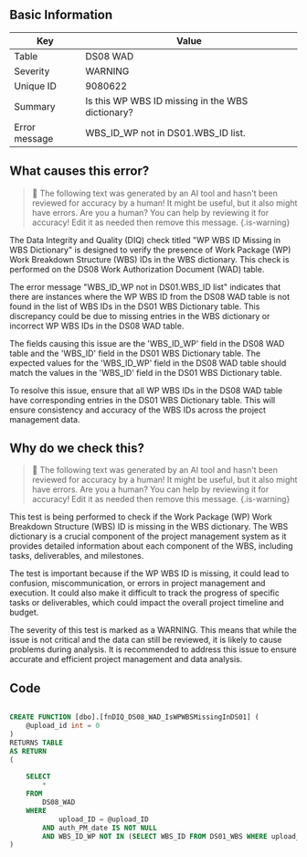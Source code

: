 ## Basic Information
| Key         | Value          |
|-------------|----------------|
| Table       | DS08 WAD |
| Severity    | WARNING |
| Unique ID   | 9080622   |
| Summary     | Is this WP WBS ID missing in the WBS dictionary? |
| Error message | WBS_ID_WP not in DS01.WBS_ID list. |

## What causes this error?

> :robot: The following text was generated by an AI tool and hasn't been reviewed for accuracy by a human! It might be useful, but it also might have errors. Are you a human? You can help by reviewing it for accuracy! Edit it as needed then remove this message.
{.is-warning}

The Data Integrity and Quality (DIQ) check titled "WP WBS ID Missing in WBS Dictionary" is designed to verify the presence of Work Package (WP) Work Breakdown Structure (WBS) IDs in the WBS dictionary. This check is performed on the DS08 Work Authorization Document (WAD) table.

The error message "WBS_ID_WP not in DS01.WBS_ID list" indicates that there are instances where the WP WBS ID from the DS08 WAD table is not found in the list of WBS IDs in the DS01 WBS Dictionary table. This discrepancy could be due to missing entries in the WBS dictionary or incorrect WP WBS IDs in the DS08 WAD table.

The fields causing this issue are the 'WBS_ID_WP' field in the DS08 WAD table and the 'WBS_ID' field in the DS01 WBS Dictionary table. The expected values for the 'WBS_ID_WP' field in the DS08 WAD table should match the values in the 'WBS_ID' field in the DS01 WBS Dictionary table.

To resolve this issue, ensure that all WP WBS IDs in the DS08 WAD table have corresponding entries in the DS01 WBS Dictionary table. This will ensure consistency and accuracy of the WBS IDs across the project management data.
## Why do we check this?

> :robot: The following text was generated by an AI tool and hasn't been reviewed for accuracy by a human! It might be useful, but it also might have errors. Are you a human? You can help by reviewing it for accuracy! Edit it as needed then remove this message.
{.is-warning}

This test is being performed to check if the Work Package (WP) Work Breakdown Structure (WBS) ID is missing in the WBS dictionary. The WBS dictionary is a crucial component of the project management system as it provides detailed information about each component of the WBS, including tasks, deliverables, and milestones. 

The test is important because if the WP WBS ID is missing, it could lead to confusion, miscommunication, or errors in project management and execution. It could also make it difficult to track the progress of specific tasks or deliverables, which could impact the overall project timeline and budget.

The severity of this test is marked as a WARNING. This means that while the issue is not critical and the data can still be reviewed, it is likely to cause problems during analysis. It is recommended to address this issue to ensure accurate and efficient project management and data analysis.
## Code

```sql

CREATE FUNCTION [dbo].[fnDIQ_DS08_WAD_IsWPWBSMissingInDS01] (
	@upload_id int = 0
)
RETURNS TABLE
AS RETURN
(
	
	SELECT 
		*
	FROM
		DS08_WAD
	WHERE
			upload_ID = @upload_ID
		AND auth_PM_date IS NOT NULL
		AND WBS_ID_WP NOT IN (SELECT WBS_ID FROM DS01_WBS WHERE upload_ID = @upload_ID)
)
```
